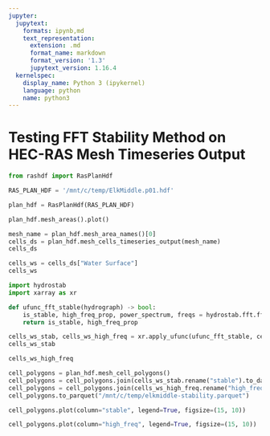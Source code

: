 ```yaml
---
jupyter:
  jupytext:
    formats: ipynb,md
    text_representation:
      extension: .md
      format_name: markdown
      format_version: '1.3'
      jupytext_version: 1.16.4
  kernelspec:
    display_name: Python 3 (ipykernel)
    language: python
    name: python3
---
```


# Testing FFT Stability Method on HEC-RAS Mesh Timeseries Output

```python
from rashdf import RasPlanHdf
```

```python
RAS_PLAN_HDF = '/mnt/c/temp/ElkMiddle.p01.hdf'
```

```python
plan_hdf = RasPlanHdf(RAS_PLAN_HDF)
```

```python
plan_hdf.mesh_areas().plot()
```

```python
mesh_name = plan_hdf.mesh_area_names()[0]
cells_ds = plan_hdf.mesh_cells_timeseries_output(mesh_name)
cells_ds
```

```python
cells_ws = cells_ds["Water Surface"]
cells_ws
```

```python
import hydrostab
import xarray as xr

def ufunc_fft_stable(hydrograph) -> bool:
    is_stable, high_freq_prop, power_spectrum, freqs = hydrostab.fft.fft_stable(hydrograph, relative=True)
    return is_stable, high_freq_prop

cells_ws_stab, cells_ws_high_freq = xr.apply_ufunc(ufunc_fft_stable, cells_ws, input_core_dims=[["time"]], output_core_dims=[[], []], vectorize=True)
cells_ws_stab
```

```python
cells_ws_high_freq
```

```python
cell_polygons = plan_hdf.mesh_cell_polygons()
cell_polygons = cell_polygons.join(cells_ws_stab.rename("stable").to_dataframe(), on=["cell_id"])
cell_polygons = cell_polygons.join(cells_ws_high_freq.rename("high_freq").to_dataframe(), on=["cell_id"])
cell_polygons.to_parquet("/mnt/c/temp/elkmiddle-stability.parquet")
```

```python
cell_polygons.plot(column="stable", legend=True, figsize=(15, 10))
```

```python
cell_polygons.plot(column="high_freq", legend=True, figsize=(15, 10))
```

```python

```
